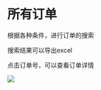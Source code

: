 # 所有订单

根据各种条件，进行订单的搜索

搜索结果可以导出excel

点击订单号，可以查看订单详情

![](../../.gitbook/assets/image%20%28108%29.png)

